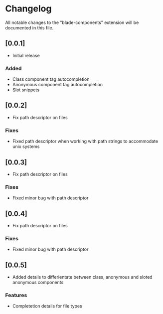 # Changelog

All notable changes to the "blade-components" extension will be documented in this file.

## [0.0.1]

- Initial release

### Added

- Class component tag autocompletion
- Anonymous component tag autocompletion
- Slot snippets 

## [0.0.2]

- Fix path descriptor on files

### Fixes

- Fixed path descriptor when working with path strings to accommodate unix systems

## [0.0.3]

- Fix path descriptor on files

### Fixes

- Fixed minor bug with path descriptor

## [0.0.4]

- Fix path descriptor on files

### Fixes

- Fixed minor bug with path descriptor

## [0.0.5]

- Added details to differientate between class, anonymous and sloted anonymous components

### Features

- Completetion details for file types
